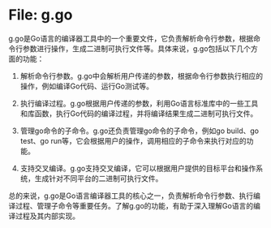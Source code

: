 # File: g.go

g.go是Go语言的编译器工具中的一个重要文件，它负责解析命令行参数，根据命令行参数进行操作，生成二进制可执行文件等。具体来说，g.go包括以下几个方面的功能：

1. 解析命令行参数。g.go中会解析用户传递的参数，根据命令行参数执行相应的操作，例如编译Go代码、运行Go测试等。

2. 执行编译过程。g.go根据用户传递的参数，利用Go语言标准库中的一些工具和库函数，执行Go代码的编译过程，并将编译结果生成二进制可执行文件。

3. 管理go命令的子命令。g.go还负责管理go命令的子命令，例如go build、go test、go run等，它会根据用户的操作，调用相应的子命令来执行对应的功能。

4. 支持交叉编译。g.go支持交叉编译，它可以根据用户提供的目标平台和操作系统，生成针对不同平台的二进制可执行文件。

总的来说，g.go是Go语言编译器工具的核心之一，负责解析命令行参数、执行编译过程、管理子命令等重要任务。了解g.go的功能，有助于深入理解Go语言的编译过程及其内部实现。

